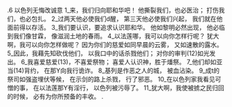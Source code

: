 .6 
以色列无悔改诚意 
1_来，我们归向耶和华吧！ 
他撕裂我们，也必医治； 
打伤我们，也必包扎。 
2_过两天他必使我们d醒， 
第三天他必使我们兴起， 
我们就在他面前得以存活。 
3_我们要认识，要追求认识耶和华。 
他如黎明必然出现， 
他必临到我们像甘霖， 
像滋润土地的春雨。 
4_以法莲哪，我可以向你怎样行呢？ 
犹大啊，我可以向你怎样做呢？ 
因为你们的慈爱如同早晨的云雾， 
又如速散的露水。 
5_因此，我藉先知砍伐他们， 
以我口中的话杀戮他们； 
对你的审判(12)如光发出。 
6_我喜爱慈爱(13)，不喜爱祭物； 
喜爱人认识神，胜于燔祭。 
7_他们却如亚当(14)背约， 
在那Y向我行诡诈。 
8_基列是作恶之人的城， 
被血沾染。 
9_成t的祭司如强盗埋伏等候， 
在示剑的路上杀戮， 
行了邪恶。 
10_在以色列家我看见可憎的事， 
在以法莲那Y有淫行， 
以色列被污辱了。 
11_犹大啊，我使被掳之民归回的时候， 
必有为你所预备的丰收。 
 .